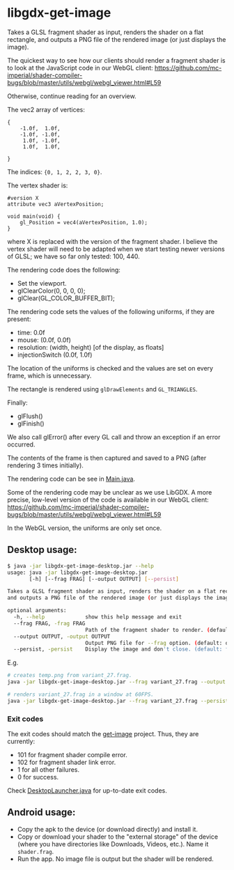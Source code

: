 # libgdx-get-image

Takes a GLSL fragment shader as input, renders the shader on a flat rectangle, 
and outputs a PNG file of the rendered image (or just displays the image).

The quickest way to see how our clients should render a fragment shader
is to look at the JavaScript code in our WebGL client:
https://github.com/mc-imperial/shader-compiler-bugs/blob/master/utils/webgl/webgl_viewer.html#L59

Otherwise, continue reading for an overview.

The vec2 array of vertices:

```
{
    -1.0f,  1.0f,
    -1.0f, -1.0f,
     1.0f, -1.0f,
     1.0f,  1.0f,

}
```

The indices: `{0, 1, 2, 2, 3, 0}`.

The vertex shader is:

```
#version X
attribute vec3 aVertexPosition;

void main(void) {
    gl_Position = vec4(aVertexPosition, 1.0);
}
```

where X is replaced with the version of the fragment shader.
I believe the vertex shader will need to be adapted when we start testing
newer versions of GLSL; we have so far only tested: 100, 440.


The rendering code does the following:

* Set the viewport.
* glClearColor(0, 0, 0, 0);
* glClear(GL_COLOR_BUFFER_BIT);

The rendering code sets the values of the following uniforms, if they are present:

* time: 0.0f
* mouse: (0.0f, 0.0f)
* resolution: (width, height) [of the display, as floats]
* injectionSwitch (0.0f, 1.0f)

The location of the uniforms is checked and the values are set on every frame,
which is unnecessary.

The rectangle is rendered using `glDrawElements` and `GL_TRIANGLES`.

Finally: 

* glFlush()
* glFinish()

We also call glError() after every GL call and throw an exception if an error occurred.

The contents of the frame is then captured and saved to a PNG (after rendering 3 times initially).

The rendering code can be see in [Main.java](core/src/uk/ac/ic/doc/multicore/oglfuzzer/libgdx/getimage/Main.java#L78).

Some of the rendering code may be unclear as we use LibGDX.
A more precise, low-level version of the code is available in our WebGL client:
https://github.com/mc-imperial/shader-compiler-bugs/blob/master/utils/webgl/webgl_viewer.html#L59

In the WebGL version, the uniforms are only set once.


## Desktop usage:

```bash
$ java -jar libgdx-get-image-desktop.jar --help
usage: java -jar libgdx-get-image-desktop.jar
       [-h] [--frag FRAG] [--output OUTPUT] [--persist]

Takes a GLSL fragment shader as input, renders the shader on a flat rectangle, 
and outputs a PNG file of the rendered image (or just displays the image).

optional arguments:
  -h, --help             show this help message and exit
  --frag FRAG, -frag FRAG
                         Path of the fragment shader to render. (default: shader.frag)
  --output OUTPUT, -output OUTPUT
                         Output PNG file for --frag option. (default: output.png)
  --persist, -persist    Display the image and don't close. (default: false)
```

E.g. 

```bash
# creates temp.png from variant_27.frag.
java -jar libgdx-get-image-desktop.jar --frag variant_27.frag --output temp.png

# renders variant_27.frag in a window at 60FPS.
java -jar libgdx-get-image-desktop.jar --frag variant_27.frag --persist
```

### Exit codes

The exit codes should match the [get-image](http://github.com/mc-imperial/get-image/) project.
Thus, they are currently:

* 101 for fragment shader compile error.
* 102 for fragment shader link error.
* 1 for all other failures.
* 0 for success.

Check [DesktopLauncher.java](desktop/src/uk/ac/ic/doc/multicore/oglfuzzer/libgdx/getimage/desktop/DesktopLauncher.java)
for up-to-date exit codes.

## Android usage:

* Copy the apk to the device (or download directly) and install it.
* Copy or download your shader to the "external storage" of the device
(where you have directories like Downloads, Videos, etc.).
Name it `shader.frag`.
* Run the app.
No image file is output but the shader will be rendered. 
